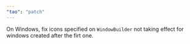 ```yaml
---
"tao": "patch"
---
```


On Windows, fix icons specified on `WindowBuilder` not taking effect for windows created after the firt one.
